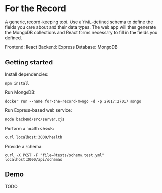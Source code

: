 # For the Record

A generic, record-keeping tool. Use a YML-defined schema to define the fields you care about and their data types.
The web app will then generate the MongoDB collections and React forms necessary to fill in the fields you defined.

Frontend: React
Backend: Express
Database: MongoDB

## Getting started

Install dependencies:

```
npm install
```

Run MongoDB:

```
docker run --name for-the-record-mongo -d -p 27017:27017 mongo
```

Run Express-based web service:

```
node backend/src/server.cjs
```

Perform a health check:

```
curl localhost:3000/health
```

Provide a schema:

```
curl -X POST -F "file=@tests/schema.test.yml" localhost:3000/api/schemas
```

## Demo

TODO
